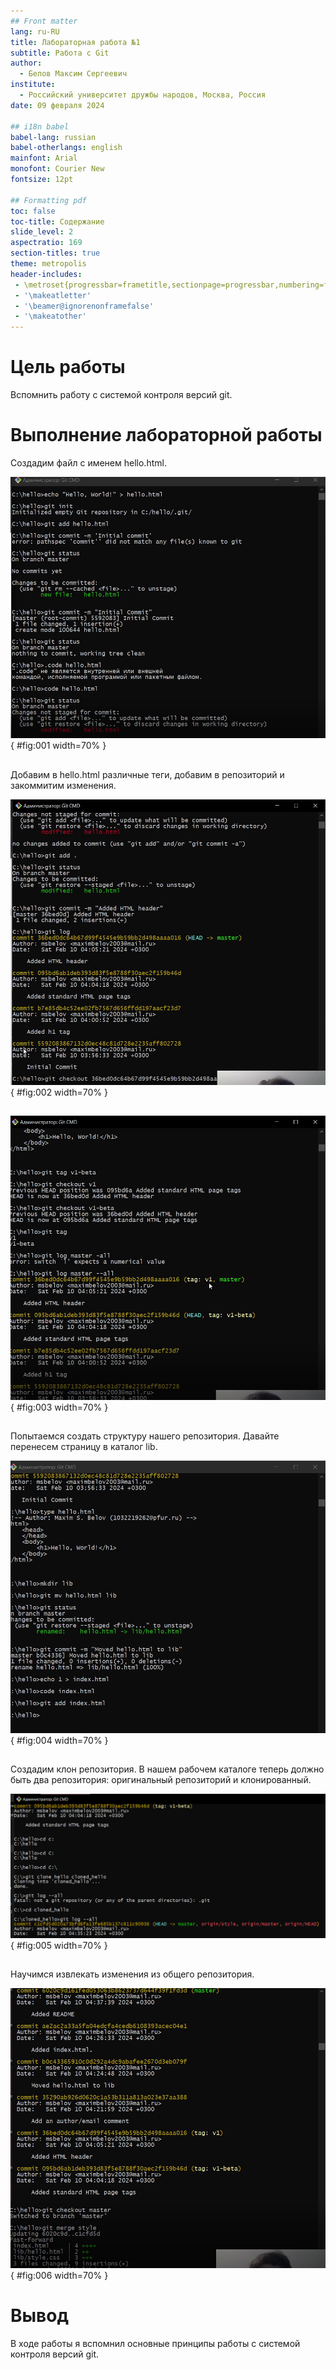 ```yaml
---
## Front matter
lang: ru-RU
title: Лабораторная работа №1
subtitle: Работа с Git
author:
  - Белов Максим Сергеевич
institute:
  - Российский университет дружбы народов, Москва, Россия
date: 09 февраля 2024

## i18n babel
babel-lang: russian
babel-otherlangs: english
mainfont: Arial
monofont: Courier New
fontsize: 12pt

## Formatting pdf
toc: false
toc-title: Содержание
slide_level: 2
aspectratio: 169
section-titles: true
theme: metropolis
header-includes:
 - \metroset{progressbar=frametitle,sectionpage=progressbar,numbering=fraction}
 - '\makeatletter'
 - '\beamer@ignorenonframefalse'
 - '\makeatother'
---
```


# Цель работы

Вспомнить работу с системой контроля версий git.

# Выполнение лабораторной работы

Создадим файл с именем hello.html.

![hello.html](image/1.png){ #fig:001 width=70% }

##

Добавим в hello.html различные теги, добавим в репозиторий и закоммитим изменения.

![Список изменений (git log)](image/2.png){ #fig:002 width=70% }

##

![Теги версий](image/3.png){ #fig:003 width=70% }

##

Попытаемся создать структуру нашего репозитория. Давайте перенесем
страницу в каталог lib.

![git mv](image/4.png){ #fig:004 width=70% }

##

Создадим клон репозитория. В нашем рабочем каталоге теперь должно быть два репозитория: оригинальный репозиторий и клонированный.


![Клон репозитория](image/5.png){ #fig:005 width=70% }

##

Научимся извлекать изменения из общего репозитория.

![Извлечение изменений](image/6.png){ #fig:006 width=70% }


# Вывод

В ходе работы я вспомнил основные принципы работы с системой контроля версий git.

